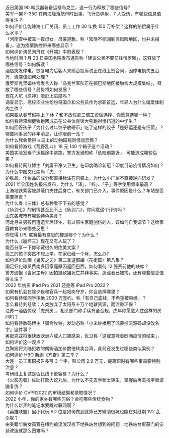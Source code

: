 近日美国 90 吨武器装备运抵乌克兰，这一行为释放了哪些信号?  
美军一架 F-35C 在南海降落航母时出事，飞行员弹射，7 人受伤，有哪些信息值得关注？  
如何评价佳能珠海工厂关闭，员工工作 30 年换 150 万补偿？这样的赔偿属于什么水平？  
「河南雪中被冻一夜母女」母亲道歉，称「知晓不能回到高风险地区，也并未报备」，这为疫情防控带来哪些启示？  
如何评价演员刘丹在《开端》中的表现？  
当地时间 1 月 23 日美国务院发布通告称「建议公民不要前往俄罗斯」，这释放了哪些信号？如何解读？  
酒店突发停电，恢复电力后客人来前台投诉说正在线上签合同，因停电损失五百万，酒店该如何处理？  
俄罗斯克里姆林宫发言人称「乌克兰军队正在顿巴斯地区接触线大规模集结」，释放了哪些信号？局势将如何发展？  
现在入坑《原神》能赶上进度吗？  
调查显示，高校毕业生纷纷将国企和公务员作为求职首选，年轻人为什么偏爱体制内工作？  
如果要从春节假期上 7 休 7 和不放假拿三倍工资做选择，你愿意选哪一种？  
如何看待深圳健牧跑团成员在公共体育馆大吼跑得慢挡道的中学生？  
如何回答孩子「为什么过年饺子放硬币」吃了这样的饺子「是好运还是有细菌」？  
哪些同事发的拜年消息，让你眼前一亮？  
为什么我会觉得 a 岛上的动物园规则怪谈恐怖？  
如何看待游戏《荒野乱斗》18 元 140 个箱子这个活动？  
美国实验室猴子运输途中逃跑，警方发通知称「危险别靠近」，可能造成哪些后果？  
如何看待网红博主「刘庸干净又卫生」在印度确诊新冠？印度目前疫情情况如何？  
为什么中国文化崇尚「虎」？  
护肤品、化妆品的成分都直接标注在包装上，为什么小厂家不直接逆向研发？  
2021 年全国姓名报告发布，为什么「泽」、「梓」、「子」等字使用频率最高？  
上海地铁乘客被屏蔽门夹住后身亡，有关部门已介入，事件原因是什么？车站是否需要担责？  
为什么看《三体》总有种看不下去的感觉？  
《仙剑七》的剧情甚至比不上《仙剑六》，你同意这个评价吗？  
山东各城市有哪些特色美食？  
河北寻亲男孩再遭遗弃后轻生，有过原生家庭创伤的人，该如何自我调节？这给家庭教育带来哪些反思？  
你觉得 LPL 联赛最有意思的梗是哪个？为什么？  
为什么《崩坏三》现在又有人玩了？  
能否分享一下你珍藏很久的绝美文案？  
高三的孩子突然不想上学，在家已经一个月，怎么办?  
如何评价动画《鬼灭之刃》第二季遊郭編（花街篇）第八集？  
国足归化球员费南多因家庭原因返回巴西，如何看待 12 强赛前他的缺席？  
警方通报《当家主母》因拍摄致猫死亡并非事实，造谣者已被拘，还有哪些信息值得关注？  
2022 年初买 iPad Pro 2021 还是等 iPad Pro 2022？  
如果有机会在除夕夜和官兵一起站岗守岁，你会选择哪里？  
如何看待张同学拒绝 2000 万签约，称「有自己底线，不希望被束缚」？  
怎么看待刘慈欣：人类放弃了太阳系十万个地球资源，而注重环保？  
江苏一酒店惊现「虎景房」，相关部门称手续齐全合规，虎年你愿意入住这样的房间吗？  
如何看待数码博主「狐宫牧铃」发动态称「小米妙播用了鸿蒙推流源码却没改名字」这件事？  
奥密克戎将很快致欧洲六成人口被感染，世卫称「这或意味着欧洲疫情的结束」，如何评价这一观点？  
立陶宛将大陆拒收的朗姆酒加价数倍转卖台湾，此前还发生过哪些类似案例？  
如何评价 HBO 新剧《亢奋》第二季？  
大连一员工离职报告多写 3 个字，赔公司 2.9 万元，提离职时有哪些事需要特别注意？  
考研线上复试是否比线下更容易？为什么？  
《火影忍者》佐助打败大蛇丸后，为什么不先去学秽土转生，掌握后再去找宇智波鼬复仇？  
如何评价 CVPR2022 的审稿结果和录取情况？  
2022 小年，你的家乡有哪些习俗？会吃哪些传统食物？  
为什么新买的笔记本要跳过联网啊？  
《英雄联盟》里小代玩 AD 位是如何做到就算己方辅助很坑也能在对线期 1V2 乱杀呢？  
由美籍华裔女高管在纽约被流浪汉推下地铁站台想到的问题：地铁站台屏蔽门的安装改造就那么困难吗？  
